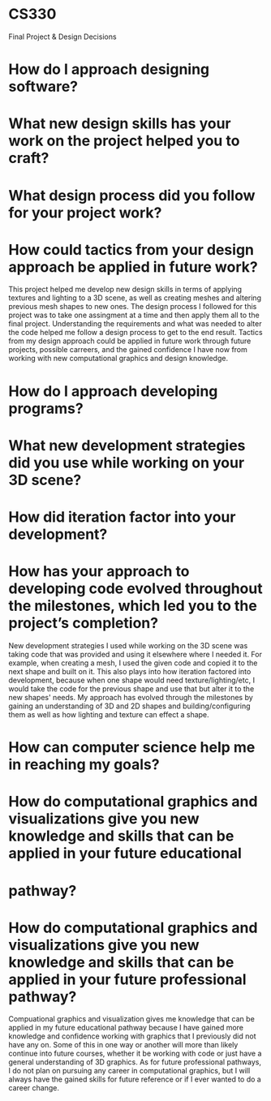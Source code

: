 # CS330
Final Project &amp; Design Decisions 

# How do I approach designing software?
  # What new design skills has your work on the project helped you to craft?
  # What design process did you follow for your project work?
  # How could tactics from your design approach be applied in future work?

  This project helped me develop new design skills in terms of applying textures and lighting to a 3D scene, as well as creating meshes and altering previous mesh shapes to new ones. The design process I followed for this project was to take one assingment at a time and then apply them all to the final project. Understanding the requirements and what was needed to alter the code helped me follow a design process to get to the end result. Tactics from my design approach could be applied in future work through future projects, possible carreers, and the gained confidence I have now from working with new computational graphics and design knowledge. 

# How do I approach developing programs?
  # What new development strategies did you use while working on your 3D scene?
  # How did iteration factor into your development?
  # How has your approach to developing code evolved throughout the milestones, which led you to the project’s completion?

  New development strategies I used while working on the 3D scene was taking code that was provided and using it elsewhere where I needed it. For example, when creating a mesh, I used the given code and copied it to the next shape and built on it. This also plays into how iteration factored into development, because when one shape would need texture/lighting/etc, I would take the code for the previous shape and use that but alter it to the new shapes' needs. My approach has evolved through the milestones by gaining an understanding of 3D and 2D shapes and building/configuring them as well as how lighting and texture can effect a shape. 

# How can computer science help me in reaching my goals?
  # How do computational graphics and visualizations give you new knowledge and skills that can be applied in your future educational 
  # pathway?
  # How do computational graphics and visualizations give you new knowledge and skills that can be applied in your future professional pathway?
Compuational graphics and visualization gives me knowledge that can be applied in my future educational pathway because I have gained more knowledge and confidence working with graphics that I previously did not have any on. Some of this in one way or another will more than likely continue into future courses, whether it be working with code or just have a general understanding of 3D graphics. As for future professional pathways, I do not plan on pursuing any career in computational graphics, but I will always have the gained skills for future reference or if I ever wanted to do a career change. 
